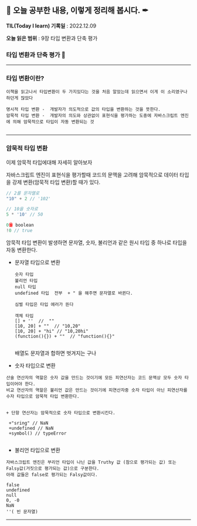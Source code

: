 ## 📕 오늘 공부한 내용, 이렇게 정리해 봅시다. ✒

**TIL(Today I learn) 기록일** : 2022.12.09

**오늘 읽은 범위** : 9장 타입 변환과 단축 평가

### 타입 변환과 단축 평가 📑



---



### 타입 변환이란?
```
이책을 읽고나서 타입변환이 두 가지있다는 것을 처음 알았는데 읽으면서 이게 이 소리였구나 하던게 많았다

명시적 타입 변환 -  개발자가 의도적으로 값의 타입을 변환하는 것을 뜻한다.
암묵적 타입 변환 -  개발자의 의도와 상관없이 표현식을 평가하는 도중에 자바스크립트 엔진에 의해 암묵적으로 타입이 자동 변환되는 것


```
---
### 암묵적 타입 변환

 이제 암묵적 타입에대해 자세히 알아보자 
 
 자바스크립트 엔진이 표현식을 평가할때 코드의 문맥을 고려해 암묵적으로 데이터 타입을 강제 변환(암묵적 타입 변환)할 때가 있다.
 
```javascript 
// 2를 문자열로
"10" + 2 // '102'

// 10을 숫자로
5 * '10' // 50

0을 boolean
!0 // true

```

암묵적 타입 변환이 발생하면 문자열, 숫자, 불리언과 같은 원시 타입 중 하나로 타입을 자동 변환한다.


- 문자열 타입으로 변환
  ```
  숫자 타입
  불리언 타입
  null 타입
  undefined 타입  전부  + " 을 해주면 문자열로 바뀐다. 
  
  심벌 타입은 타입 에러가 뜬다
  
  객체 타입
  [] + ''  //  ""
  [10, 20] + ""  // "10,20"
  [10, 20] + "hi" // "10,20hi"
  (function(){}) + ""  // "function(){}"
  
  
  ```
  배열도 문자열과 합하면 벗겨지는 구나
  
  
  
 - 숫자 타입으로 변환
  ```
  산술 연산자의 역할은 숫자 값을 만드는 것이기에 모든 피연산자는 코드 문맥상 모두 숫자 타입이어야 한다.
  비교 연산자의 역할은 불리언 값은 만드는 것이기에 피연산자중 숫자 타입이 아닌 피연산자를 수자 타입으로 암묵적 타입 변환한다.
  
  
  + 단항 연산자는 암묵적으로 숫자 타입으로 변환시킨다. 
   
   +"sring" // NaN
   +undefined // NaN
   +symbol() // typeError
   
  ```
  
 - 불리언 타입으로 변환
  ```
  자바스크립트 엔진은 부리언 타입이 나닌 값을 Truthy 값 (참으로 평가되는 값) 또는 Falsy값(거짓으로 평가되는 값)으로 구분한다.
  아래 값들은 false로 평가되는 Falsy값이다. 
  
  false
  undefined
  null
  0, -0
  NaN
  ''( 빈 문자열)
  
  ```


---
